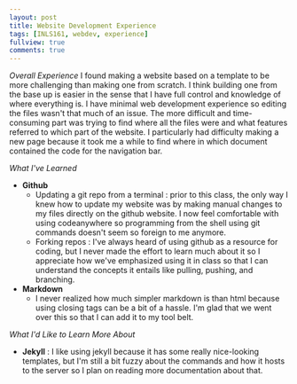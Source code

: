 ```yaml
---
layout: post
title: Website Development Experience
tags: [INLS161, webdev, experience]
fullview: true
comments: true
---
```


*Overall Experience* 
I found making a website based on a template to be more challenging than making one from scratch. I think building one from the base up is easier in the sense that I have full control and knowledge of where everything is. I have minimal web development experience so editing the files wasn't that much of an issue. The more difficult and time-consuming part was trying to find where all the files were and what features referred to which part of the website. I particularly had difficulty making a new page because it took me a while to find where in which document contained the code for the navigation bar.

*What I've Learned*
* **Github**
  * Updating a git repo from a terminal : prior to this class, the only way I knew how to update my website was by making manual changes to my files directly on the github website. I now feel comfortable with using codeanywhere so programming from the shell using git commands doesn't seem so foreign to me anymore.
  * Forking repos : I've always heard of using github as a resource for coding, but I never made the effort to learn much about it so I appreciate how we've emphasized using it in class so that I can understand the concepts it entails like pulling, pushing, and branching. 
* **Markdown**
  * I never realized how much simpler markdown is than html because using closing tags can be a bit of a hassle. I'm glad that we went over this so that I can add it to my tool belt. 
  
 *What I'd Like to Learn More About*
 * __Jekyll__ : I like using jekyll because it has some really nice-looking templates, but I'm still a bit fuzzy about the commands and how it hosts to the server so I plan on reading more documentation about that.
  
